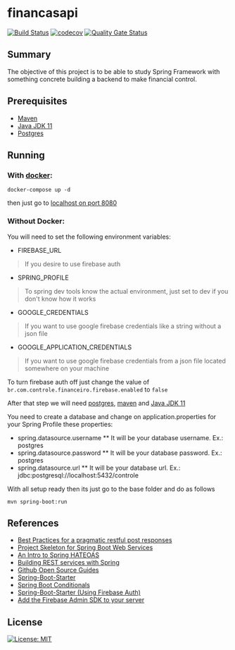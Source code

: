 # financasapi
[![Build Status](https://travis-ci.org/emerson-matos/financasapi.svg?branch=master)](https://travis-ci.org/emerson-matos/financasapi)
[![codecov](https://codecov.io/gh/emerson-matos/financasapi/branch/master/graph/badge.svg)](https://codecov.io/gh/emerson-matos/financasapi)
[![Quality Gate Status](https://sonarcloud.io/api/project_badges/measure?project=emerson-matos_financasapi&metric=alert_status)](https://sonarcloud.io/dashboard?id=emerson-matos_financasapi)

## Summary
The objective of this project is to be able to study Spring Framework with something concrete building a backend to make financial control.

## Prerequisites
* [Maven](https://maven.apache.org/download.cgi)
* [Java JDK 11](https://java.com/en/download/help/download_options.xml)
* [Postgres](https://www.postgresql.org/download/)

## Running

### With [docker](https://www.docker.com/):
```
docker-compose up -d
```
then just go to [localhost on port 8080](http://localhost:8080)

### Without Docker:

You will need to set the following environment variables:
* FIREBASE_URL
> If you desire to use firebase auth
* SPRING_PROFILE
> To spring dev tools know the actual environment, just set to dev if you don't know how it works
* GOOGLE_CREDENTIALS
> If you want to use google firebase credentials like a string without a json file
* GOOGLE_APPLICATION_CREDENTIALS
> If you want to use google firebase credentials from a json file located somewhere on your machine

To turn firebase auth off just change the value of `br.com.controle.financeiro.firebase.enabled` to `false`

After that step we will need [postgres](https://www.postgresql.org/download/), [maven](https://maven.apache.org/download.cgi) and [Java JDK 11](https://java.com/en/download/help/download_options.xml)

You need to create a database and change on application.properties for your Spring Profile these properties:
* spring.datasource.username
** It will be your database username. Ex.: postgres
* spring.datasource.password
** It will be your database password. Ex.: postgres
* spring.datasource.url
** It will be your database url. Ex.: jdbc:postgresql://localhost:5432/controle

With all setup ready then its just go to the base folder and do as follows
```
mvn spring-boot:run
```

## References
* [Best Practices for a pragmatic restful post responses](https://www.vinaysahni.com/best-practices-for-a-pragmatic-restful-api)
* [Project Skeleton for Spring Boot Web Services](https://github.com/leanstacks/skeleton-ws-spring-boot)
* [An Intro to Spring HATEOAS](https://www.baeldung.com/spring-hateoas-tutorial)
* [Building REST services with Spring](https://spring.io/guides/tutorials/rest/)
* [Github Open Source Guides](https://opensource.guide/)
* [Spring-Boot-Starter](https://github.com/savicprvoslav/Spring-Boot-starter)
* [Spring Boot Conditionals](https://reflectoring.io/spring-boot-conditionals/)
* [Spring-Boot-Starter (Using Firebase Auth)](https://github.com/savicprvoslav/Spring-Boot-starter/)
* [Add the Firebase Admin SDK to your server](https://firebase.google.com/docs/admin/setup)

## License
[![License: MIT](https://img.shields.io/badge/License-MIT-yellow.svg)](https://opensource.org/licenses/MIT)
